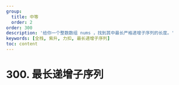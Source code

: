 ```yaml
---
group:
  title: 中等
  order: 2
order: 300
description: '给你一个整数数组 nums ，找到其中最长严格递增子序列的长度。'
keywords: [全栈, 紫升, 力扣, 最长递增子序列]
toc: content
---
```


# 300. 最长递增子序列
